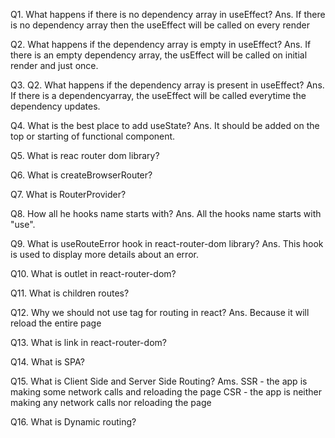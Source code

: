 Q1. What happens if there is no dependency array in useEffect?
Ans. If there is no dependency array then the useEffect will be called on every render

Q2. What happens if the dependency array is empty in useEffect?
Ans. If there is an empty dependency array, the usEffect will be called on initial render and just once.

Q3. Q2. What happens if the dependency array is present in useEffect?
Ans. If there is a dependencyarray, the useEffect will be called everytime the dependency updates.

Q4. What is the best place to add useState?
Ans. It should be added on the top or starting of functional component.

Q5. What is reac router dom library?

Q6. What is createBrowserRouter?

Q7. What is RouterProvider?

Q8. How all he hooks name starts with?
Ans. All the hooks name starts with "use".

Q9. What is useRouteError hook in react-router-dom library?
Ans. This hook is used to display more details about an error.

Q10. What is outlet in react-router-dom?

Q11. What is children routes?

Q12. Why we should not use <a> tag for routing in react?
Ans. Because it will reload the entire page

Q13. What is link in react-router-dom?

Q14. What is SPA?

Q15. What is Client Side and Server Side Routing?
Ams. SSR - the app is making some network calls and reloading the page
     CSR - the app is neither making any network calls nor reloading the page 

Q16. What is Dynamic routing?